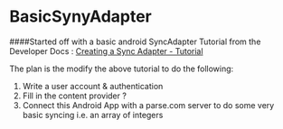 # BasicSynyAdapter

####Started off with a basic android SyncAdapter Tutorial from the Developer Docs : [Creating a Sync Adapter - Tutorial](https://developer.android.com/training/sync-adapters/creating-sync-adapter.html)

The plan is the modify the above tutorial to do the following:

1. Write a user account & authentication
2. Fill in the content provider ?
3. Connect this Android App with a parse.com server to do some very basic syncing i.e. an array of integers
